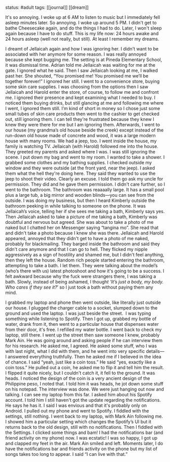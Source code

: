 status: #adult 
tags: [[journal]] [[dream]]

It's so annoying. I woke up at 6 AM to listen to music but I immediately fell asleep minutes later. So annoying. I woke up around 5 PM. I didn't get to bathe Cheesecake again, and do the things I had to do. Later, I won't sleep again because I have to do stuff. This is my life now: 24 hours awake and 24 hours asleep (well not really, but still). At least I remember my dreams. 

I dreamt of Jellaicah again and how I was ignoring her. I didn't want to be associated with her anymore for some reason. I was really annoyed because she kept bugging me. The setting is at Pineda Elementary School, it was dismissal time. Adrian told me Jellaicah was waiting for me at the gate. I ignored what he said. Then I saw Jellaicah looking at me, I walked past her. She shouted, “You promised me! You promised me we’ll be together forever!” I ignored her still. I went to a convenience store, buying some skin care supplies. I was choosing from the options then I saw Jellaicah and Harold enter the store, of course, to follow me and confront me. I ignored their presence and kept examining what I needed to buy. I noticed them buying drinks, but still glancing at me and following me where I went, I ignored them still. I’m kind of short in money so I chose just some small tubes of skin care products then went to the cashier to get checked out, still ignoring them. I can tell they're frustrated because they knew I knew they were there for me but I am ignoring them. Afterwards, I went to our house (my grandma’s old house beside the creek) except instead of the run-down old house made of concrete and wood, it was a large modern house with many rooms. We had a jeep, too. I went inside the house, my family is watching TV. Jellaicah (with Harold) followed me into the house. They greeted my parents and asked where I was. I was still ignoring the scene. I put down my bag and went to my room. I wanted to take a shower. I grabbed some clothes and my bathing supplies. I checked outside my window and they were outside (at the front yard, near the jeep). I asked them what the hell they're doing here. They said they wanted to use the jeep to shoot their video. Clearly an excuse. I told them go ask my uncle for permission. They did and he gave them permission. I didn't care further, so I went to the bathroom. The bathroom was reaaaally large. It has a small pool plus a large tub, a big mirror and wooden blinds—you can see from the outside. I was doing my business, but then I heard Kimberly outside the bathroom peeking in while talking to someone on the phone. It was Jellaicah’s voice, telling her if she sees me taking a bath, Kimberly says yes. Then Jellaicah asked to take a picture of me taking a bath, Kimberly was doubtful and nervous but agreed. She was about to take a photo of me naked but I chatted her on Messenger saying “tangina mo”. She read that and didn't take a photo because I knew she was there. Jellaicah and Harold appeared, annoyed that they didn't get to have a photo of me naked, probably for blackmailing. They barged inside the bathroom and said they didn't care anymore and that I can go to hell. They flicked my nipple aggressively as a sign of hostility and shamed me, but I didn't feel anything, then they left the house. Random rich people started entering the bathroom, attempting to take a bath. I let them. They were talking about the model’s (who’s there with us) latest photoshoot and how it's going to be a success. I felt awkward because why the fuck were strangers there, I was taking a bath. Slowly, instead of being ashamed, I though*t ‘It’s just a body, my body. Who cares if they see it?*’ so I just took a bath without paying them any mind. 

I grabbed my laptop and phone then went outside, like literally just outside our house. I plugged the charger cable to a socket, slumped down to the ground and used the laptop. I was just beside the street.  I was typing something while listening to Spotify. Then I got up, grabbed my bottle of water, drank from it, then went to a particular house that dispenses water from their door, it's free. I refilled my water bottle. I went back to check my laptop, still there. I went up the street then saw someone I knew, probably Mark Ain. He was going around and asking people if he can interview them for his research. He asked me, I agreed. He asked some stuff, who I was with last night, what I did with them, and he went into very specific details—I answered everything truthfully. Then he asked me if I believed in the idea of chance. I said “yeah, just like a coin toss.” He said “yes, exactly like a coin toss.” He pulled out a coin, he asked me to flip it and tell him the result. I flipped it quite nicely, but I couldn't catch it, it fell to the ground. It was heads. I noticed the design of the coin is a very ancient design of the Philippine peso, I noted that. I told him it was heads, he jot down some stuff on his notepad. The interview was done. We were just hanging out now and talking. I can see my laptop from this far. I asked him about his Spotify account. I told him I still haven't got the update regarding the notifications. He says he has it. I said I was envious and that it's probably only on Android. I pulled out my phone and went to Spotify. I fiddled with the settings, still nothing. I went back to my laptop, with Mark Ain following me. I showed him a particular setting which changes the Spotify’s UI but it returns back to the old design, still with no notifications. Then I fiddled with the Settings. I clicked some things and bam! I had the notifications bar (and friend activity on my phone) now. I was ecstatic! I was so happy, I got up and clapped my feet in the air. Mark Ain smiled and left. Moments later, I do have the notifications bar and friends activity on the phone but my list of songs takes too long to appear. I said “I can live with that.”